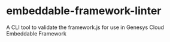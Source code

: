 # embeddable-framework-linter
A CLI tool to validate the framework.js for use in Genesys Cloud Embeddable Framework
